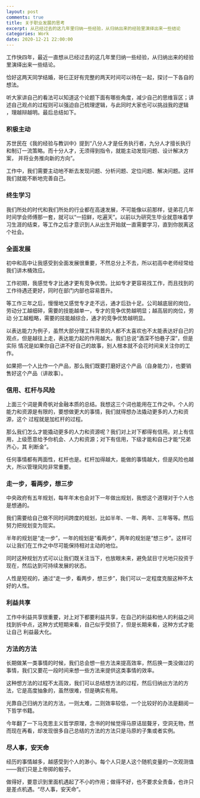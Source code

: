 ```yaml
---
layout: post
comments: true
title: 关于职业发展的思考
excerpt: 从已经过去的这几年里归纳一些经验，从归纳出来的经验里演绎出来一些结论
categories: Work
date: 2020-12-21 22:00:00
---
```


工作快四年，最近一直想从已经过去的这几年里归纳一些经验，从归纳出来的经验里演绎出来一些结论。

恰好这两天同学结婚，哥仨正好有完整的两天时间可以待在一起，探讨一下各自的想法。

听大家讲自己的看法可以知道这个论题下面有哪些角度，减少自己的思维盲区；讲述自己观点的过程则可以强迫自己梳理逻辑，与此同时大家也可以挑战我的逻辑
，理越辩越明。最后总结如下。

### 积极主动

苏世民在《我的经验与教训中》提到“八分人才是任务执行者，九分人才擅长执行和制订一流策略。而十分人才，无须得到指令，就能主动发现问题、设计解决方案，
并将业务推向新的方向”。

工作中，我们需要主动地不断去发现问题、分析问题、定位问题、解决问题。这样我们就能不断地完善自己。

### 终生学习

我们所处的时代和我们所处的行业都在高速发展，不可能像以前那样，徒弟花几年时间学会师傅那一套，就可以“一招鲜，吃遍天”。以前以为研究生毕业就意味着学
习生涯的结束，等工作之后才意识到人从出生开始就一直需要学习，直到你脱离这个社会。

### 全面发展

初中和高中让我感受到全面发展很重要，不然总分上不去，所以初高中老师经常给我们讲木桶效应。

工作初期，我感觉专才比通才更有竞争优势。比如专才更容易找工作，而且找到的工作待遇还更好，同时在部门内部也容易晋升。

等工作三年之后，慢慢地又感觉专才走不远，通才后劲十足。公司越底层的岗位，劳动分工越细碎，需要的技能越单一，专才的竞争优势越明显；越高层的岗位，劳动
分工越粗略，需要的技能越综合，通才的竞争优势越明显。

以表达能力为例子，虽然大部分理工科背景的人都不太喜欢也不太能表达好自己的观点，但是越往上走，表达能力起的作用越大。我们总说“酒深不怕巷子深”，但是实际
情况是如果你自己讲不好自己的故事，别人根本就不会花时间来关注你的工作。

如果把一个人比作一个产品，那么我们既要打磨好这个产品（自身能力），也要销售好这个产品（讲故事）。

### 信用、杠杆与风险

上面三个词是黄奇帆对金融本质的总结。我想这三个词也能用在工作之中。个人的能力和资源是有限的，要想做更大的事情，我们就得想办法撬动更多的人力和资源，这个
过程就是加杠杆的过程。

那么我们怎么才能撬动更多的人力和资源呢？我们对上对下都得有信用。对上有信用，上级愿意给予你机会、人力和资源；对下有信用，下级才能和自己才能“兄弟齐心，其
利断金”。

任何事情都有两面性，杠杆也是。杠杆加得越大，能做的事情越大，但是风险也越大，所以管理风险非常重要。

### 走一步，看两步，想三步

中央政府有五年规划，每年年末也会对下一年做出规划，我想这个道理对于个人也是想通的。

我们需要给自己做不同时间跨度的规划，比如半年、一年、两年、三年等等。然后努力把规划变为现实。

半年的规划是“走一步”，一年的规划是“看两步”，两年的规划是“想三步”。这样可以让我们在工作之中尽可能保持相对主动的地位。

同时这种规划方式可以让我们既关注当下，也放眼未来，避免鼠目寸光地只投资于现在，然后达到可持续发展的状态。

人性是短视的，通过“走一步，看两步，想三步”，我们可以一定程度克服这种不太好的人性。

### 利益共享

工作中利益共享很重要，对上对下都要利益共享，在自己的利益和他人的利益之间找到折中点，这种方式短期来看，自己似乎受损了，但是长期来看，这种方式才能让自己
利益最大化。

### 方法的方法

长期做某一类事情的时候，我们总会想一些方法来提高效率，然后换一类没做过的事情，我们又要花一段时间来想一些方法来提供这类事情的效率。

这种想方法的过程不太高效，我们可以总结想方法的过程，然后归纳出方法的方法，它是高度抽象的，虽然很难，但是确实有用。

光靠自己归纳方法的方法，一则太难，二则效率较低，一个比较好的办法是翻阅一下哲学书籍。

今年翻了一下马克思主义哲学原理，念书的时候觉得马原诘屈聱牙，空洞无物，然而现在再看，却发现很多自己总结的方法的方法只是马原的子集或者实例。

### 尽人事，安天命

经历的事情越多，越感受到个人的渺小。每个人只是人这个随机变量的一次观测值——我们只是上帝掷的骰子。

做得好，要意识到里面机遇起了不小的作用；做得不好，也不要求全责备，也许只是差点机遇。“尽人事，安天命”。
